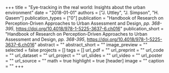 +++
title = "Eye-tracking in the real world: Insights about the urban environment"
date = "2018-01-01"
authors = ["J. Uttley", "J. Simpson", "H. Qasem"]
publication_types = ["0"]
publication = "Handbook of Research on Perception-Driven Approaches to Urban Assessment and Design, _pp. 368-395_, https://doi.org/10.4018/978-1-5225-3637-6.ch016"
publication_short = "Handbook of Research on Perception-Driven Approaches to Urban Assessment and Design, _pp. 368-395_, https://doi.org/10.4018/978-1-5225-3637-6.ch016"
abstract = ""
abstract_short = ""
image_preview = ""
selected = false
projects = []
tags = []
url_pdf = ""
url_preprint = ""
url_code = ""
url_dataset = ""
url_project = ""
url_slides = ""
url_video = ""
url_poster = ""
url_source = ""
math = true
highlight = true
[header]
image = ""
caption = ""
+++
